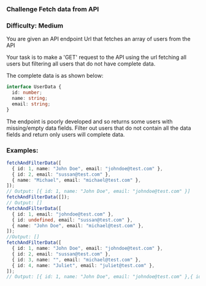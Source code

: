### Challenge Fetch data from API

### Difficulty: Medium

You are given an API endpoint Url that fetches an array of users from the API

Your task is to make a 'GET' request to the API using the url fetching all users but filtering all users that do not have complete data.

The complete data is as shown below:

```typescript
interface UserData {
  id: number;
  name: string;
  email: string;
}
```

The endpoint is poorly developed and so returns some users with missing/empty data fields.
Filter out users that do not contain all the data fields and return only users will complete data.

### Examples:

```typescript
fetchAndFilterData([
  { id: 1, name: "John Doe", email: "johndoe@test.com" },
  { id: 2, email: "sussan@test.com" },
  { name: "Michael", email: "michael@test.com" },
]);
// Output: [{ id: 1, name: "John Doe", email: "johndoe@test.com" }]
fetchAndFilterData([]);
// Output: []
fetchAndFilterData([
  { id: 1, email: "johndoe@test.com" },
  { id: undefined, email: "sussan@test.com" },
  { name: "John Doe", email: "michael@test.com" },
]);
//Output: []
fetchAndFilterData([
  { id: 1, name: "John Doe", email: "johndoe@test.com" },
  { id: 2, email: "sussan@test.com" },
  { id: 3, name: "", email: "michael@test.com" },
  { id: 4, name: "Juliet", email: "juliet@test.com" },
]);
// Output: [{ id: 1, name: "John Doe", email: "johndoe@test.com" },{ id: 4, name: "Juliet", email: "juliet@test.com" },]
```
